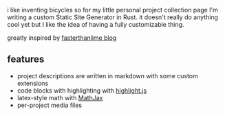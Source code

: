 i like inventing bicycles so for my little personal project collection page I'm writing
a custom Static Site Generator in Rust. it doesn't really do anything cool yet but I like
the idea of having a fully customizable thing.

greatly inspired by [fasterthanlime blog](https://fasterthanli.me/)

## features
- project descriptions are written in markdown with some custom extensions
- code blocks with highlighting with [highlight.js](https://highlightjs.org/)
- latex-style math with [MathJax](https://www.mathjax.org/)
- per-project media files

